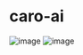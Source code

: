 # caro-ai
![image](https://github.com/huynhdev24/caro-ai/assets/124909303/8f2d1b96-03fd-4fb2-9613-c0c379b6aa24)
![image](https://github.com/huynhdev24/caro-ai/assets/124909303/5d52c49e-297a-47a9-9431-232ad40de1b7)

